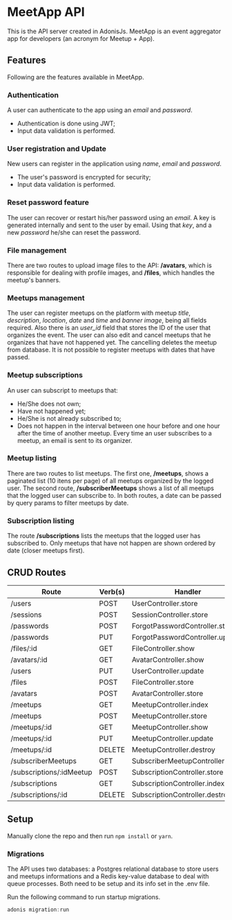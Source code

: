 # MeetApp API

This is the API server created in AdonisJs. MeetApp is an event aggregator app for developers (an acronym for Meetup + App).


## Features

Following are the features available in MeetApp.


### Authentication

A user can authenticate to the app using an *email* and *password*.
- Authentication is done using JWT;
- Input data validation is performed.


### User registration and Update 

New users can register in the application using *name*, *email* and *password*.
- The user's password is encrypted for security;
- Input data validation is performed.


### Reset password feature

The user can recover or restart his/her password using an *email*. A key is generated internally and sent to the user by email. Using that *key*, and a new *password* he/she can reset the password.


### File management

There are two routes to upload image files to the API: **/avatars**, which is responsible for dealing with profile images, and **/files**, which handles the meetup's banners.


### Meetups management

The user can register meetups on the platform with meetup *title*, *description*, *location*, *date* and *time* and *banner image*, being all fields required. Also there is an *user_id* field that stores the ID of the user that organizes the event.
The user can also edit and cancel meetups that he organizes that have not happened yet. The cancelling deletes the meetup from database.
It is not possible to register meetups with dates that have passed.


### Meetup subscriptions

An user can subscript to meetups that:
- He/She does not own;
- Have not happened yet;
- He/She is not already subscribed to;
- Does not happen in the interval between one hour before and one hour after the time of another meetup.
Every time an user subscribes to a meetup, an email is sent to its organizer.


### Meetup listing

There are two routes to list meetups. The first one, **/meetups**, shows a paginated list (10 itens per page) of all meetups organized by the logged user. The second route, **/subscriberMeetups** shows a list of all meetups that the logged user can subscribe to. In both routes, a date can be passed by query params to filter meetups by date.


### Subscription listing

The route **/subscriptions** lists the meetups that the logged user has subscribed to. Only meetups that have not happen are shown ordered by date (closer meetups first).


## CRUD Routes

| Route                    | Verb(s) | Handler                          | Middleware              | Name                     |
|--------------------------|---------|----------------------------------|-------------------------|--------------------------|
| /users                   | POST    | UserController.store             | av:CreateUser           | /users                   |
| /sessions                | POST    | SessionController.store          | av:Session              | /sessions                |
| /passwords               | POST    | ForgotPasswordController.store   | av:ForgotPassword       | /passwords               |
| /passwords               | PUT     | ForgotPasswordController.update  | av:ResetPassword        | /passwords               |
| /files/:id               | GET     | FileController.show              |                         | /files/:id               |
| /avatars/:id             | GET     | AvatarController.show            |                         | /avatars/:id             |
| /users                   | PUT     | UserController.update            | auth,av:UpdateUser      | /users                   |
| /files                   | POST    | FileController.store             | auth,av:CreateImageFile | /files                   |
| /avatars                 | POST    | AvatarController.store           | auth,av:CreateImageFile | /avatars                 |
| /meetups                 | GET     | MeetupController.index           | auth                    | meetups.index            |
| /meetups                 | POST    | MeetupController.store           | auth,av:CreateMeetup    | meetups.store            |
| /meetups/:id             | GET     | MeetupController.show            | auth                    | meetups.show             |
| /meetups/:id             | PUT     | MeetupController.update          | auth                    | meetups.update           |
| /meetups/:id             | DELETE  | MeetupController.destroy         | auth                    | meetups.destroy          |
| /subscriberMeetups       | GET     | SubscriberMeetupController.index | auth                    | /subscriberMeetups       |
| /subscriptions/:idMeetup | POST    | SubscriptionController.store     | auth                    | /subscriptions/:idMeetup |
| /subscriptions           | GET     | SubscriptionController.index     | auth                    | /subscriptions           |
| /subscriptions/:id       | DELETE  | SubscriptionController.destroy   | auth                    | /subscriptions/:id       |


## Setup

Manually clone the repo and then run `npm install` or `yarn`.


### Migrations

The API uses two databases: a Postgres relational database to store users and meetups informations and a Redis key-value database to deal with queue processes. Both need to be setup and its info set in the .env file.

Run the following command to run startup migrations.

```js
adonis migration:run
```
